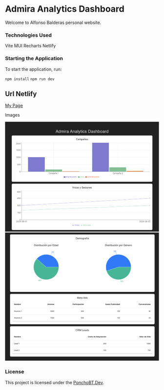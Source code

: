 # Admira Analytics Dashboard

Welcome to Alfonso Balderas personal website.

### Technologies Used
Vite
MUI 
Recharts
Netlify

### Starting the Application
To start the application, run:

`npm install`
`npm run dev`

## Url Netlify

[My Page](https://superlative-panda-ada85f.netlify.app/)

 Images

![This is an alt text.](./src/assets/image1.png)
![This is an alt text.](./src/assets/image2.png)


### License
This project is licensed under the [PonchoBT.Dev](LICENSE).

 
